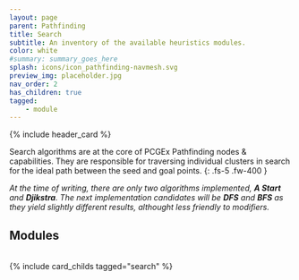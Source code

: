 ```yaml
---
layout: page
parent: Pathfinding
title: Search
subtitle: An inventory of the available heuristics modules.
color: white
#summary: summary_goes_here
splash: icons/icon_pathfinding-navmesh.svg
preview_img: placeholder.jpg
nav_order: 2
has_children: true
tagged: 
    - module
---
```


{% include header_card %}

Search algorithms are at the core of PCGEx Pathfinding nodes & capabilities. They are responsible for traversing individual clusters in search for the ideal path between the seed and goal points.
{: .fs-5 .fw-400 }

*At the time of writing, there are only two algorithms implemented, **A Start** and **Djikstra**. The next implementation candidates will be **DFS** and **BFS** as they yield slightly different results, althought less friendly to modifiers.*

## Modules
<br>
{% include card_childs tagged="search" %}